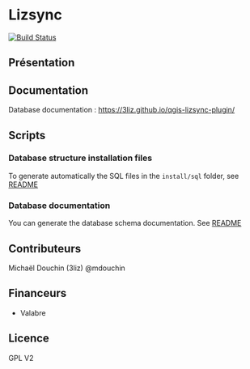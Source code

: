 # Lizsync

[![Build Status](https://travis-ci.org/3liz/qgis-lizsync-plugin.svg?branch=master)](https://travis-ci.org/3liz/qgis-lizsync-plugin)

## Présentation

## Documentation

Database documentation : https://3liz.github.io/qgis-lizsync-plugin/

## Scripts

### Database structure installation files

To generate automatically the SQL files in the `install/sql` folder, see [README](lizsync/install/sql/README.md)

### Database documentation

You can generate the database schema documentation. See [README](lizsync/doc/database/README.md)

## Contributeurs

Michaël Douchin (3liz)  @mdouchin

## Financeurs

* Valabre

## Licence

GPL V2
